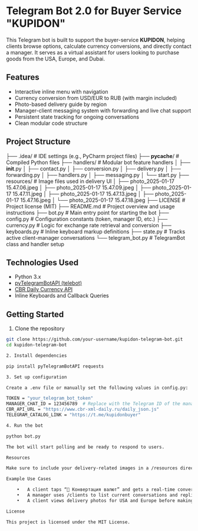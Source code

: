 # Telegram Bot 2.0 for Buyer Service "KUPIDON" 

This Telegram bot is built to support the buyer-service **KUPIDON**, helping clients browse options, calculate currency conversions, and directly contact a manager. It serves as a virtual assistant for users looking to purchase goods from the USA, Europe, and Dubai.

## Features

- Interactive inline menu with navigation
- Currency conversion from USD/EUR to RUB (with margin included)
- Photo-based delivery guide by region
- Manager-client messaging system with forwarding and live chat support
- Persistent state tracking for ongoing conversations
- Clean modular code structure

## Project Structure

├── .idea/                   # IDE settings (e.g., PyCharm project files)
├── __pycache__/             # Compiled Python files
├── handlers/                # Modular bot feature handlers
│   ├── __init__.py
│   ├── contact.py
│   ├── conversion.py
│   ├── delivery.py
│   ├── forwarding.py
│   ├── handlers.py
│   ├── messaging.py
│   └── start.py
├── resources/               # Image files used in delivery UI
│   ├── photo_2025-01-17 15.47.06.jpeg
│   ├── photo_2025-01-17 15.47.09.jpeg
│   ├── photo_2025-01-17 15.47.11.jpeg
│   ├── photo_2025-01-17 15.47.13.jpeg
│   ├── photo_2025-01-17 15.47.16.jpeg
│   └── photo_2025-01-17 15.47.18.jpeg
├── LICENSE                  # Project license (MIT)
├── README.md                # Project overview and usage instructions
├── bot.py                   # Main entry point for starting the bot
├── config.py                # Configuration constants (token, manager ID, etc.)
├── currency.py              # Logic for exchange rate retrieval and conversion
├── keyboards.py             # Inline keyboard markup definitions
├── state.py                 # Tracks active client-manager conversations
└── telegram_bot.py          # TelegramBot class and handler setup


## Technologies Used

- Python 3.x
- [pyTelegramBotAPI (telebot)](https://github.com/eternnoir/pyTelegramBotAPI)
- [CBR Daily Currency API](https://www.cbr-xml-daily.ru/)
- Inline Keyboards and Callback Queries

## Getting Started

1. Clone the repository

```bash
git clone https://github.com/your-username/kupidon-telegram-bot.git
cd kupidon-telegram-bot

2. Install dependencies

pip install pyTelegramBotAPI requests

3. Set up configuration

Create a .env file or manually set the following values in config.py:

TOKEN = "your_telegram_bot_token"
MANAGER_CHAT_ID = 123456789  # Replace with the Telegram ID of the manager
CBR_API_URL = "https://www.cbr-xml-daily.ru/daily_json.js"
TELEGRAM_CATALOG_LINK = "https://t.me/kupidonbuyer"

4. Run the bot

python bot.py

The bot will start polling and be ready to respond to users.

Resources

Make sure to include your delivery-related images in a /resources directory as the bot uses them to display visual guides for delivery options.

Example Use Cases

	•	A client taps “💱 Конвертация валют” and gets a real-time conversion with shipping margin.
	•	A manager uses /clients to list current conversations and replies directly in Telegram.
	•	A client views delivery photos for USA and Europe before making a decision.

License

This project is licensed under the MIT License.
